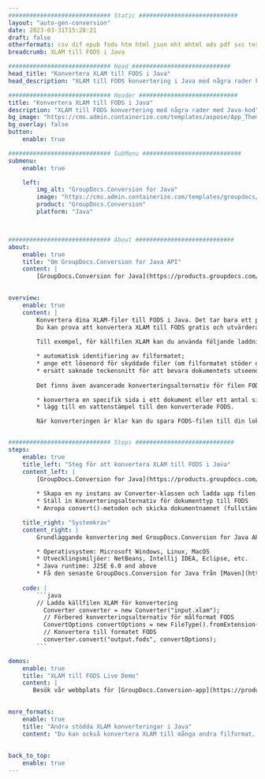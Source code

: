 ```yaml
---
############################# Static ############################
layout: "auto-gen-conversion"
date: 2023-03-31T15:28:21
draft: false
otherformats: csv dif epub fods htm html json mht mhtml ods pdf sxc tex tsv xlam xls xlsb xlsm xlsx xlt xltm xltx xml xps
breadcrumb: XLAM till FODS i Java

############################# Head ############################
head_title: "Konvertera XLAM till FODS i Java"
head_description: "XLAM till FODS konvertering i Java med några rader kod. Konvertera över 160 filformat med hjälp av GroupDocs dokumentkonverterings-API för Java"

############################# Header ############################
title: "Konvertera XLAM till FODS i Java"
description: "XLAM till FODS konvertering med några rader med Java-kod"
bg_image: "https://cms.admin.containerize.com/templates/aspose/App_Themes/V3/images/bg/header1.png"
bg_overlay: false
button:
    enable: true

############################# SubMenu ############################
submenu:
    enable: true

    left:
        img_alt: "GroupDocs.Conversion for Java"
        image: "https://cms.admin.containerize.com/templates/groupdocs/images/product-logos/90x90-noborder/groupdocs-conversion-java.png"
        product: "GroupDocs.Conversion"
        platform: "Java"



############################# About ############################
about:
    enable: true
    title: "Om GroupDocs.Conversion for Java API"
    content: |
        [GroupDocs.Conversion for Java](https://products.groupdocs.com/conversion/java/) är ett avancerat filformatkonverterings-API för konvertering mellan populära bild- och dokumentformat som Microsoft Office, OpenDocument, PDF, HTML, e-post, CAD. och mycket mer med bara några rader kod. Det inbyggda API:t upptäcker automatiskt formaten för originaldokumenten och erbjuder många alternativ för att anpassa de konverterade dokumenten. Tillsammans med funktionen att extrahera information från ett dokument, stöder den också cachelagring av konverteringsresultaten till den lokala disken som standard. Men alla typer av cachelagring kan stödjas genom att implementera lämpliga gränssnitt - Amazon S3, Dropbox, Google Drive, Windows Azure, Reddis eller andra.
    

overview:
    enable: true
    content: |
        Konvertera dina XLAM-filer till FODS i Java. Det tar bara ett par rader med Java-kod på valfri plattform, som Windows, Linux, macOS.
        Du kan prova att konvertera XLAM till FODS gratis och utvärdera kvaliteten på konverteringsresultaten. Tillsammans med enkla filkonverteringsskript kan du prova mer sofistikerade alternativ för att ladda källfilen XLAM och lagra FODS-utdata. 
        
        Till exempel, för källfilen XLAM kan du använda följande laddningsalternativ:

        * automatisk identifiering av filformatet;
        * ange ett lösenord för skyddade filer (om filformatet stöder det);
        * ersätt saknade teckensnitt för att bevara dokumentets utseende.
        
        Det finns även avancerade konverteringsalternativ för filen FODS:

        * konvertera en specifik sida i ett dokument eller ett antal sidor;
        * lägg till en vattenstämpel till den konverterade FODS.

        När konverteringen är klar kan du spara FODS-filen till din lokala filsökväg eller till tredje parts lagring såsom FTP, Amazon S3, Google Drive, Dropbox etc. Observera - för att konvertera XLAM till FODS behöver du inte installera någon ytterligare programvara, såsom MS Office, Open Office, Adobe Acrobat Reader etc.


############################# Steps ############################
steps:
    enable: true
    title_left: "Steg för att konvertera XLAM till FODS i Java"
    content_left: |
        [GroupDocs.Conversion for Java](https://products.groupdocs.com/conversion/java/) låter utvecklare enkelt konvertera XLAM fil till FODS med några rader kod.
        
        * Skapa en ny instans av Converter-klassen och ladda upp filen XLAM med den fullständiga sökvägen
        * Ställ in Konverteringsalternativ för dokumenttyp till FODS
        * Anropa convert()-metoden och skicka dokumentnamnet (fullständig sökväg) och formatet (FODS) som en parameter

    title_right: "Systemkrav"
    content_right: |
        Grundläggande konvertering med GroupDocs.Conversion for Java API kan göras med bara några rader kod. Våra API:er stöds på alla större plattformar och operativsystem. Innan du kör koden nedan, se till att du har följande förutsättningar installerade på ditt system.

        * Operativsystem: Microsoft Windows, Linux, MacOS
        * Utvecklingsmiljöer: NetBeans, Intellij IDEA, Eclipse, etc.
        * Java runtime: J2SE 6.0 and above
        * Få den senaste GroupDocs.Conversion for Java från [Maven](https://repository.groupdocs.com/webapp/#/artifacts/browse/tree/General/repo/com/groupdocs/groupdocs-conversion)
         
    code: |
        ```java    
        // Ladda källfilen XLAM för konvertering
          Converter converter = new Converter("input.xlam");
          // Förbered konverteringsalternativ för målformat FODS
          ConvertOptions convertOptions = new FileType().fromExtension("fods").getConvertOptions();
          // Konvertera till formatet FODS
          converter.convert("output.fods", convertOptions);
        ```

demos:
    enable: true
    title: "XLAM till FODS Live Demo"
    content: |
       Besök vår webbplats för [GroupDocs.Conversion-app](https://products.groupdocs.app/conversion/family) och försök konvertera XLAM till FODS nu. Den kostnadsfria demon har följande fördelar
          

more_formats:
    enable: true
    title: "Andra stödda XLAM konverteringar i Java"
    content: "Du kan också konvertera XLAM till många andra filformat. Se listan nedan."
       
       
back_to_top:
    enable: true
---
```

